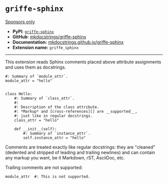 # `griffe-sphinx`

[Sponsors only](../../../insiders/)

- **PyPI**: [`griffe-sphinx`](https://pypi.org/project/griffe-sphinx/)
- **GitHub**: [mkdocstrings/griffe-sphinx](https://github.com/mkdocstrings/griffe-sphinx)
- **Documentation:** [mkdocstrings.github.io/griffe-sphinx](https://mkdocstrings.github.io/griffe-sphinx)
- **Extension name:** `griffe_sphinx`

______________________________________________________________________

This extension reads Sphinx comments placed above attribute assignments and uses them as docstrings.

```
#: Summary of `module_attr`. 
module_attr = "hello"


class Hello:
    #: Summary of `class_attr`.
    #:
    #: Description of the class attribute.
    #: *Markup* and [cross-references][] are __supported__,
    #: just like in regular docstrings.
    class_attr = "hello"

    def __init__(self):
        #: Summary of `instance_attr`.
        self.instance_attr = "hello"

```

Comments are treated exactly like regular docstrings: they are "cleaned" (dedented and stripped of leading and trailing newlines) and can contain any markup you want, be it Markdown, rST, AsciiDoc, etc.

Trailing comments are not supported:

```
module_attr  #: This is not supported.

```
